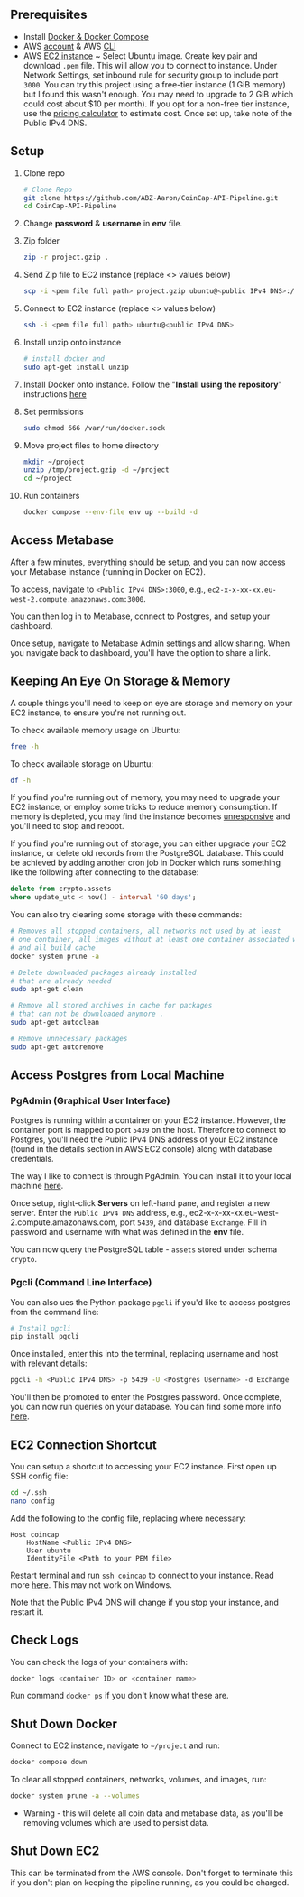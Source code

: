 ## Prerequisites 

* Install [Docker & Docker Compose](https://docs.docker.com/compose/install/compose-desktop/)
* AWS [account](https://aws.amazon.com/premiumsupport/knowledge-center/create-and-activate-aws-account/) & AWS [CLI](https://docs.aws.amazon.com/cli/latest/userguide/cli-configure-quickstart.html)
* AWS [EC2 instance](https://docs.aws.amazon.com/efs/latest/ug/gs-step-one-create-ec2-resources.html) ~ Select Ubuntu image. Create key pair and download `.pem` file. This will allow you to connect to instance. Under Network Settings, set inbound rule for security group to include port `3000`. You can try this project using a free-tier instance (1 GiB memory) but I found this wasn't enough. You may need to upgrade to 2 GiB which could cost about $10 per month). If you opt for a non-free tier instance, use the [pricing calculator](https://calculator.aws/#/) to estimate cost. Once set up, take note of the Public IPv4 DNS.

## Setup

1. Clone repo

    ```bash
    # Clone Repo
    git clone https://github.com/ABZ-Aaron/CoinCap-API-Pipeline.git
    cd CoinCap-API-Pipeline
    ```

1. Change **password** & **username** in **env** file.

1. Zip folder

    ```bash
    zip -r project.gzip .
    ```

1. Send Zip file to EC2 instance (replace <> values below)

    ```bash
    scp -i <pem file full path> project.gzip ubuntu@<public IPv4 DNS>:/tmp
    ```

5. Connect to EC2 instance (replace <> values below)

    ```bash
    ssh -i <pem file full path> ubuntu@<public IPv4 DNS>
    ```

6. Install unzip onto instance

    ```bash
    # install docker and 
    sudo apt-get install unzip
    ```

7. Install Docker onto instance. Follow the "**Install using the repository**" instructions [here](https://docs.docker.com/engine/install/ubuntu/#install-using-the-repository)

8. Set permissions

    ```bash
    sudo chmod 666 /var/run/docker.sock
    ```

9. Move project files to home directory

    ```bash
    mkdir ~/project
    unzip /tmp/project.gzip -d ~/project
    cd ~/project
    ```
10. Run containers

    ```bash
    docker compose --env-file env up --build -d
    ```

## Access Metabase

After a few minutes, everything should be setup, and you can now access your Metabase instance (running in Docker on EC2).

To access, navigate to `<Public IPv4 DNS>:3000`, e.g., `ec2-x-x-xx-xx.eu-west-2.compute.amazonaws.com:3000`.

You can then log in to Metabase, connect to Postgres, and setup your dashboard.

Once setup, navigate to Metabase Admin settings and allow sharing. When you navigate back to dashboard, you'll have the option to share a link.

## Keeping An Eye On Storage & Memory

A couple things you'll need to keep on eye are storage and memory on your EC2 instance, to ensure you're not running out.

To check available memory usage on Ubuntu:

```bash
free -h
```

To check available storage on Ubuntu:

```bash
df -h
```

If you find you're running out of memory, you may need to upgrade your EC2 instance, or employ some tricks to reduce memory consumption. If memory is depleted, you may find the instance becomes [unresponsive](https://aws.amazon.com/premiumsupport/knowledge-center/ec2-linux-prevent-over-utilization/) and you'll need to stop and reboot.

If you find you're running out of storage, you can either upgrade your EC2 instance, or delete old records from the PostgreSQL database. This could be achieved by adding another cron job in Docker which runs something like the following after connecting to the database:

```sql
delete from crypto.assets
where update_utc < now() - interval '60 days';
```

You can also try clearing some storage with these commands:

```bash
# Removes all stopped containers, all networks not used by at least
# one container, all images without at least one container associated with them, 
# and all build cache
docker system prune -a

# Delete downloaded packages already installed
# that are already needed
sudo apt-get clean

# Remove all stored archives in cache for packages 
# that can not be downloaded anymore .
sudo apt-get autoclean

# Remove unnecessary packages
sudo apt-get autoremove
```
## Access Postgres from Local Machine

### PgAdmin (Graphical User Interface)

Postgres is running within a container on your EC2 instance. However, the container port is mapped to port `5439` on the host. Therefore to connect to Postgres, you'll need the  Public IPv4 DNS address of your EC2 instance (found in the details section in AWS EC2 console) along with database credentials. 

The way I like to connect is through PgAdmin. You can install it to your local machine [here](https://www.pgadmin.org/download/). 

Once setup, right-click **Servers** on left-hand pane, and register a new server. Enter the `Public IPv4 DNS` address, e.g., ec2-x-x-xx-xx.eu-west-2.compute.amazonaws.com, port `5439`, and database `Exchange`. Fill in password and username with what was defined in the **env** file.

You can now query the PostgreSQL table - `assets` stored under schema `crypto`.

### Pgcli (Command Line Interface)

You can also ues the Python package `pgcli` if you'd like to access postgres from the command line:

```bash
# Install pgcli
pip install pgcli
```

Once installed, enter this into the terminal, replacing username and host with relevant details:

```bash
pgcli -h <Public IPv4 DNS> -p 5439 -U <Postgres Username> -d Exchange
```
You'll then be promoted to enter the Postgres password. Once complete, you can now run queries on your database. You can find some more info [here](https://www.geeksforgeeks.org/pgcli-python-package-for-a-interactive-postgres-cli/).

## EC2 Connection Shortcut

You can setup a shortcut to accessing your EC2 instance. First open up SSH config file:

```bash
cd ~/.ssh
nano config
```
Add the following to the config file, replacing where necessary:

```config
Host coincap
    HostName <Public IPv4 DNS>
    User ubuntu
    IdentityFile <Path to your PEM file>
```

Restart terminal and run `ssh coincap` to connect to your instance. Read more [here](https://www.digitalocean.com/community/tutorials/how-to-create-an-ssh-shortcut). This may not work on Windows.

Note that the Public IPv4 DNS will change if you stop your instance, and restart it. 

## Check Logs

You can check the logs of your containers with:

```bash
docker logs <container ID> or <container name>
```

Run command `docker ps` if you don't know what these are. 

## Shut Down Docker

Connect to EC2 instance, navigate to `~/project` and run:

```bash
docker compose down
```

To clear all stopped containers, networks, volumes, and images, run:

```bash
docker system prune -a --volumes
```
* Warning - this will delete all coin data and metabase data, as you'll be removing volumes which are used to persist data.

## Shut Down EC2

This can be terminated from the AWS console. Don't forget to terminate this if you don't plan on keeping the pipeline running, as you could be charged.
